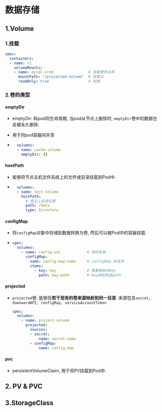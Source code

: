 # 数据存储

## 1.Volume

### 1.挂载

```yaml
spec:
  containers:
  - name: c1
    volumeMounts:
    - name: mysql-cred                # 挂载卷的名称
      mountPath: "/projected-volume"  # 挂载点
      readOnly: true                  # 权限
```
### 2.卷的类型

#### emptyDir

- emptyDir: 和pod同生命周期, 当pod从节点上删除时, `emptyDir`卷中的数据也会被永久删除.
- 用于同pod容器间共享

- ```yaml
    volumes:
    - name: cache-volume
      emptyDir: {}
    ```

#### hostPath

- 能够将节点主机文件系统上的文件或目录挂载到Pod中.

- ```yaml
    volumes:
    - name: test-volume
      hostPath:
        # 宿主上目录位置
        path: /data
        type: Directory
    ```

#### configMap

- 将`configMap`对象中存储到数据转换为卷, 然后可以被Pod中的容器挂载.

- ```yaml
  spec:
    volumes:
      - name: config-vol            # 卷的名称
        configMap: 
          name: config-map-name     # configMap 的名称
          items:  
            - key: key              # 需要映射的key
              path: key-path        # key映射到底path
  ```

#### projected

- `projected`卷: 能够将**若干现有的卷来源映射到同一目录**. 来源包含`secret, downwardAPI, configMap, serviceAccountToken`

  ```yaml
  spec:
    volumes:
      - name: project-volume
        projected:
          sources:
          - secret:
              name: secret-name
          - configMap:
              name: config-map
  ```

#### pvc

- persistentVolumeClaim, 用于将PV挂载到Pod中.

## 2. PV & PVC

## 3.StorageClass



